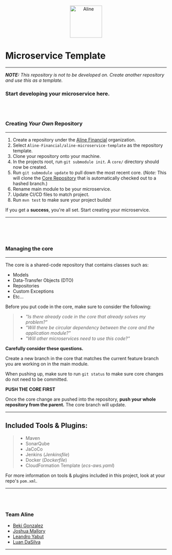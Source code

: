
<div style="text-align: center; margin: 20px">
    <img src="https://avatars.githubusercontent.com/u/81389149?s=400&u=7fddbf624d3443e4da55f2a11879da78c80fdab7&v=4" alt="Aline" width="100"/>
</div>

Microservice Template
===
___
_**NOTE:** This repository is not to be developed on. Create another repository and use this as a template._

### Start developing your microservice here.
<br>
<br>

### Creating _Your Own_ Repository

___
1. Create a repository under the [Aline Financial](https://github.com/Aline-Financial) organization.
2. Select `Aline-Financial/aline-microservice-template` as the repository template.
3. Clone your repository onto your machine.
4. In the projects root, run `git submodule init`. A `core/` directory should now be created.
5. Run `git submodule update` to pull down the most recent core. (_Note:_ This will clone the [Core Repository](https://github.com/Aline-Financial/core) that is automatically checked out to a hashed branch.)
6. Rename main module to be your microservice.
7. Update CI/CD files to match project.
8. Run `mvn test` to make sure your project builds!

If you get a **success**, you're all set. Start creating your microservice.

___

<br>
<br>
<br>

### Managing the core

___
The core is a shared-code repository that contains classes such as:
- Models
- Data-Transfer Objects (DTO)
- Repositories
- Custom Exceptions
- Etc...

Before you put code in the core, make sure to consider the following:
> - _"Is there already code in the core that already solves my problem?"_
> - _"Will there be circular dependency between the core and the application module?"_
> - _"Will other microservices need to use this code?"_

**Carefully consider these questions.**

Create a new branch in the core that matches the current feature branch you are working on in the main module.

When pushing up, make sure to run `git status` to make sure core changes do not need to be committed.


**PUSH THE CORE FIRST**

Once the core change are pushed into the repository, **push your whole repository from the parent.** The core branch will update.

___

## Included Tools & Plugins:

> - Maven
> - SonarQube
> - JaCoCo
> - Jenkins (_Jenkinsfile_)
> - Docker (_Dockerfile_)
> - CloudFormation Template (_ecs-aws.yaml_)

For more information on tools & plugins included in this project, look at your repo's `pom.xml`.

___

<br>
<br>

### Team Aline
- [Beki Gonzalez](https://github.com/beki01)
- [Joshua Mallory](https://github.com/Joshua-Mallory)
- [Leandro Yabut](https://github.com/leandroyabut)
- [Luan DaSilva](https://github.com/smooth-dasilva)

___
